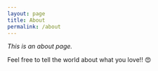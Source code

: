 ```yaml
---
layout: page
title: About
permalink: /about
---
```


*This is an about page.*

Feel free to tell the world about what you love!! 😍
